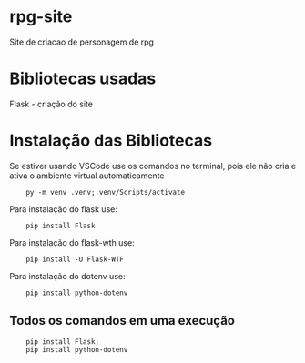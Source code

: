 # rpg-site
 Site de criacao de personagem de rpg

# Bibliotecas usadas
Flask - criação do site

# Instalação das Bibliotecas
Se estiver usando VSCode use os comandos no terminal, pois ele não cria e ativa o ambiente virtual automaticamente

```shell
    py -m venv .venv;.venv/Scripts/activate
```

Para instalação do flask use:
```shell
    pip install Flask
```
Para instalação do flask-wth use:
```shell
    pip install -U Flask-WTF
```

Para instalação do dotenv use:
```shell
    pip install python-dotenv
```
## Todos os comandos em uma execução
```shell
    pip install Flask;
    pip install python-dotenv
```

